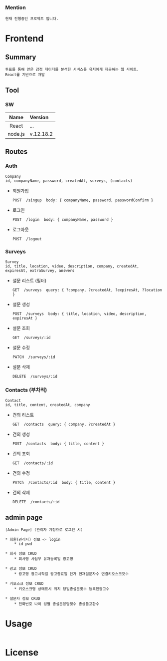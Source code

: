 ### Mention

    현재 진행중인 프로젝트 입니다.

# Frontend

## Summary

```
투표를 통해 얻은 감정 데이터를 분석한 서비스를 유저에게 제공하는 웹 사이트.
React를 기반으로 개발
```

## Tool

### SW

|  Name   | Version   |
| :-----: | :-------- |
|  React  | ...       |
| node.js | v.12.18.2 |

## Routes

### Auth

```
Company
id, companyName, password, createdAt, surveys, (contacts)
```

- 회원가입

  ```
  POST  /singup  body: { companyName, password, passwordConfirm }
  ```

- 로그인

  ```
  POST  /login  body: { companyName, password }
  ```

- 로그아웃

  ```
  POST  /logout
  ```

### Surveys

```
Survey
id, title, location, video, description, company, createdAt, expiresAt, extraSurvey, answers
```

- 설문 리스트 (필터)

  ```
  GET  /surveys  query: { ?company, ?createdAt, ?expiresAt, ?location }
  ```

- 설문 생성

  ```
  POST  /surveys  body: { title, location, video, description, expiresAt }
  ```

- 설문 조회

  ```
  GET  /surveys/:id
  ```

- 설문 수정

  ```
  PATCH  /surveys/:id
  ```

- 설문 삭제

  ```
  DELETE  /surveys/:id
  ```

### Contacts (부차적)

```
Contact
id, title, content, createdAt, company
```

- 건의 리스트

  ```
  GET  /contacts  query: { company, ?createdAt }
  ```

- 건의 생성

  ```
  POST  /contacts  body: { title, content }
  ```

- 건의 조회

  ```
  GET  /contacts/:id
  ```

- 건의 수정

  ```
  PATCh  /contacts/:id  body: { title, content }
  ```

- 건의 삭제

  ```
  DELETE  /contacts/:id
  ```

## admin page

```
[Admin Page] (관리자 계정으로 로그인 시)

* 회원(관리자) 정보 <- login
	* id pwd

* 회사 정보 CRUD
	* 회사명 사업부 유저등록일 광고명

* 광고 정보 CRUD
	* 광고명 광고시작일 광고종료일 단가 현재설문자수 연결키오스크갯수

* 키오스크 정보 CRUD
	* 키오스크명 상태표시 위치 당일총설문횟수 등록된광고수

* 설문자 정보 CRUD
	* 전화번호 나이 성별 총설문응답횟수 총상품교환수
```

# Usage

```

```

# License

```

```
